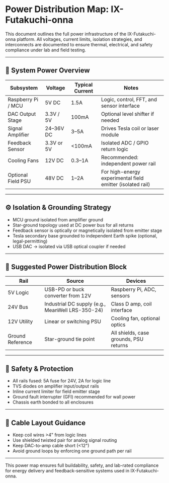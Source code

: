 # Power Distribution Map: IX-Futakuchi-onna

This document outlines the full power infrastructure of the IX-Futakuchi-onna platform. All voltages, current limits, isolation strategies, and interconnects are documented to ensure thermal, electrical, and safety compliance under lab and field testing.

---

## 🔋 System Power Overview

| Subsystem | Voltage | Typical Current | Notes |
|-----------|---------|-----------------|-------|
| Raspberry Pi / MCU | 5V DC | 1.5A | Logic, control, FFT, and sensor interface |
| DAC Output Stage | 3.3V / 5V | 100mA | Optional level shifter if needed |
| Signal Amplifier | 24–36V DC | 3–5A | Drives Tesla coil or laser module |
| Feedback Sensor | 3.3V or 5V | <100mA | Isolated ADC / GPIO return logic |
| Cooling Fans | 12V DC | 0.3–1A | Recommended: independent power rail |
| Optional Field PSU | 48V DC | 1–2A | For high-energy experimental field emitter (isolated rail) |

---

## ⚙️ Isolation & Grounding Strategy

- MCU ground isolated from amplifier ground
- Star-ground topology used at DC power bus for all returns
- Feedback sensor is optically or magnetically isolated from emitter stage
- Tesla secondary base grounded to independent Earth spike (optional, legal-permitting)
- USB DAC → isolated via USB optical coupler if needed

---

## 🔌 Suggested Power Distribution Block

| Rail | Source | Devices |
|------|--------|---------|
| 5V Logic | USB-PD or buck converter from 12V | Raspberry Pi, ADC, sensors |
| 24V Bus | Industrial DC supply (e.g., MeanWell LRS-350-24) | Class D amp, coil interface |
| 12V Utility | Linear or switching PSU | Cooling fan, optional optics |
| Ground Reference | Star-ground tie point | All shields, case grounds, PSU returns |

---

## 🧯 Safety & Protection

- All rails fused: 5A fuse for 24V, 2A for logic line
- TVS diodes on amplifier input/output rails
- Inline current limiter for field emitter stage
- Ground fault interrupter (GFI) recommended for wall power
- Chassis earth bonded to all enclosures

---

## 📐 Cable Layout Guidance

- Keep coil wires >4" from logic lines
- Use shielded twisted pair for analog signal routing
- Keep DAC-to-amp cable short (<12")
- Avoid ground loops by enforcing one ground path per rail

---

This power map ensures full buildability, safety, and lab-rated compliance for energy delivery and feedback-sensitive systems used in IX-Futakuchi-onna.

